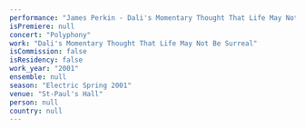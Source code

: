 ```yaml
---
performance: "James Perkin - Dali's Momentary Thought That Life May Not Be Surreal"
isPremiere: null
concert: "Polyphony"
work: "Dali's Momentary Thought That Life May Not Be Surreal"
isCommission: false
isResidency: false
work_year: "2001"
ensemble: null
season: "Electric Spring 2001"
venue: "St-Paul's Hall"
person: null
country: null
---
```


